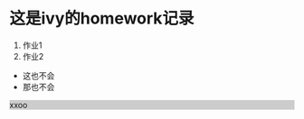 <head>
  <style>
    .blc {
      width: 100%;
      background-color: #ccc;
    }
  </style>
</head>  


# 这是ivy的homework记录

1. 作业1
2. 作业2
  - 这也不会
  - 那也不会


<div class="blc">
  xxoo
</div>

